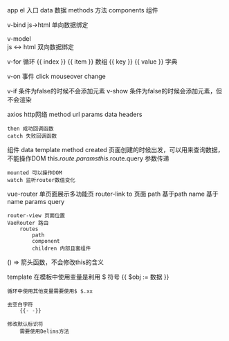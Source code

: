 app
	el 入口
	data 数据
	methods 方法
	components 组件

v-bind 
	js->html 单向数据绑定

v-model  
	js <-> html 双向数据绑定


v-for 循环
	{{ index }} {{ item }} 数组
	{{ key }}  {{ value }} 字典

v-on 事件
	click
	mouseover
	change

v-if  条件为false的时候不会添加元素
v-show 条件为false的时候会添加元素，但不会渲染


axios http网络
	method
	url
	params
	data
	headers

	then 成功回调函数
	catch 失败回调函数


组件
	data
	template
	method
	created 页面创建的时候出发，可以用来查询数据， 不能操作DOM	
		this.$route.params
		this.$route.query 参数传递

	mounted 可以操作DOM
	watch 监听router数值变化

vue-router 单页面展示多功能页
	router-link 
		to 页面
			path 基于path
			name 基于name
			params
			query

	router-view 页面位置
	VaeRouter 路由
		routes 
			path 
			component
			children 内部且套组件


() => 箭头函数，不会修改this的含义




template
	在模板中使用变量是利用 $ 符号
		{{ $obj := 数据 }}

	循环中使用其他变量需要使用$ $.xx

	去空白字符 
		{{- -}}

	修改默认标识符
		需要使用Delims方法


